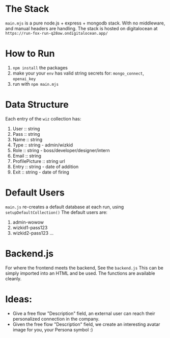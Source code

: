 

# The Stack
`main.mjs` is a pure node.js + express + mongodb stack. With no middleware, and manual headers are handling.
The stack is hosted on digitalocean at `https://run-fox-run-q28ow.ondigitalocean.app/`

# How to Run
1) `npm install` the packages
2) make your your `env` has valid string secrets for: `mongo_connect`, `openai_key`
3) run with `npm main.mjs`

# Data Structure
Each entry of the `wiz` collection has:
1) User :: string
2) Pass :: string
3) Name :: string
4) Type :: string - admin/wizkid
5) Role :: string - boss/developer/designer/intern
6) Email :: string
7) ProfilePicture :: string url
8) Entry :: string - date of addition
9) Exit :: string - date of firing

# Default Users
`main.js` re-creates a default database at each run, using `setupDefaultCollection()`
The default users are:
1) admin-wowow
2) wizkid1-pass123
3) wizkid2-pass123
...

# Backend.js
For where the frontend meets the backend, See the `backend.js`
This can be simply imported into an HTML and be used. The functions are available cleanly.

# Ideas:
- Give a free flow "Description" field, an external user can reach their personalized connection in the company.
- Given the free flow "Description" field, we create an interesting avatar image for you, your Persona symbol :)

